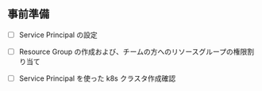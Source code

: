 ## 事前準備
- [ ] Service Principal の設定
- [ ] Resource Group の作成および、チームの方へのリソースグループの権限割り当て
- [ ] Service Principal を使った k8s クラスタ作成確認
 
